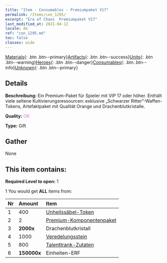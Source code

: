 ```yaml
---
title: "Item - Consumables - Premiumpaket V17"
permalink: /Items/con_1295/
excerpt: "Era of Chaos  Premiumpaket V17"
last_modified_at: 2021-04-12
locale: de
ref: "con_1295.md"
toc: false
classes: wide
---
```

 [Materials](/de/Items/){: .btn .btn--primary}[Artifacts](/de/Items/Artifacts/){: .btn .btn--success}[Units](/de/Items/Units/){: .btn .btn--warning}[Heroes](/de/Items/Heroes/){: .btn .btn--danger}[Consumables](/de/Items/Consumables/){: .btn .btn--info}[Unknown](/de/Items/Unknown/){: .btn .btn--primary}

## Details
 **Beschreibung:** Ein Premium-Paket für Spieler mit VIP 17 oder höher. Enthält viele seltene Kultivierungsressourcen: exklusive „Schwarzer Ritter“-Waffen-Tokens, Artefaktpaket mit Qualität Orange und Drachenblutkristalle.

 **Quality:** <span style="color: #DA70D6">OK</span>

 **Type:** Gift

## Gather

  None

## This item contains:

 **Required Level to open:** 1

 1 You would get **ALL** items  from:

  | Nr | Amount |     Item    |
  |:---|:-------|:------------|
  | 1 | 400 | [Unheilssäbel-Token](/de/Items/con_979/) | 
  | 2 | 2 | [Premium-Komponentenpaket](/de/Items/con_1363/) | 
  | 3 |  **2000x** | Drachenblutkristall |  | 
  | 4 | 1000 | [Veredelungsstein](/de/Items/con_814/) | 
  | 5 | 800 | [Talenttrank-Zutaten](/de/Items/con_1120/) | 
  | 6 |  **150000x** | Einheiten-ERF |  | 
